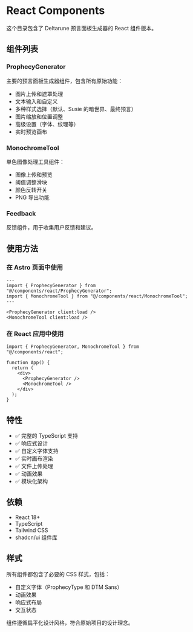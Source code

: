 # React Components

这个目录包含了 Deltarune 预言面板生成器的 React 组件版本。

## 组件列表

### ProphecyGenerator

主要的预言面板生成器组件，包含所有原始功能：

- 图片上传和遮罩处理
- 文本输入和自定义
- 多种样式选择（默认、Susie 的暗世界、最终预言）
- 图片缩放和位置调整
- 高级设置（字体、纹理等）
- 实时预览画布

### MonochromeTool

单色图像处理工具组件：

- 图像上传和预览
- 阈值调整滑块
- 颜色反转开关
- PNG 导出功能

### Feedback

反馈组件，用于收集用户反馈和建议。

## 使用方法

### 在 Astro 页面中使用

```astro
---
import { ProphecyGenerator } from "@/components/react/ProphecyGenerator";
import { MonochromeTool } from "@/components/react/MonochromeTool";
---

<ProphecyGenerator client:load />
<MonochromeTool client:load />
```

### 在 React 应用中使用

```tsx
import { ProphecyGenerator, MonochromeTool } from "@/components/react";

function App() {
  return (
    <div>
      <ProphecyGenerator />
      <MonochromeTool />
    </div>
  );
}
```

## 特性

- ✅ 完整的 TypeScript 支持
- ✅ 响应式设计
- ✅ 自定义字体支持
- ✅ 实时画布渲染
- ✅ 文件上传处理
- ✅ 动画效果
- ✅ 模块化架构

## 依赖

- React 18+
- TypeScript
- Tailwind CSS
- shadcn/ui 组件库

## 样式

所有组件都包含了必要的 CSS 样式，包括：

- 自定义字体（ProphecyType 和 DTM Sans）
- 动画效果
- 响应式布局
- 交互状态

组件遵循扁平化设计风格，符合原始项目的设计理念。
